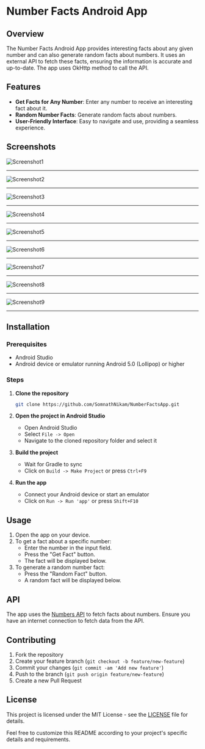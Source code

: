 

# Number Facts Android App

## Overview

The Number Facts Android App provides interesting facts about any given number and can also generate random facts about numbers. It uses an external API to fetch these facts, ensuring the information is accurate and up-to-date. The app uses OkHttp method to call the API.

## Features

- **Get Facts for Any Number**: Enter any number to receive an interesting fact about it.
- **Random Number Facts**: Generate random facts about numbers.
- **User-Friendly Interface**: Easy to navigate and use, providing a seamless experience.

## Screenshots
![Screenshot1](https://github.com/user-attachments/assets/908d4aed-2be3-4e9e-8a93-4af0806517b6)
<br><hr>
![Screenshot2](https://github.com/user-attachments/assets/575a36bf-0c8d-4b92-8e78-5af317fd5aa9)<br><hr>

![Screenshot3](https://github.com/user-attachments/assets/83f432f1-003d-48e7-89dc-746df98d304e)<br><hr>
![Screenshot4](https://github.com/user-attachments/assets/af887c28-2109-4e6a-b1f7-a1870ea87dac)<br><hr>
![Screenshot5](https://github.com/user-attachments/assets/84f0e2e8-ac1f-474b-964d-c31972a956d3)<br><hr>
![Screenshot6](https://github.com/user-attachments/assets/ec259c68-e165-4b9c-a95a-a781477b2d44)<br><hr>
![Screenshot7](https://github.com/user-attachments/assets/e5daff81-237c-453b-a538-0f6e99c65caf)<br><hr>
![Screenshot8](https://github.com/user-attachments/assets/17de9bde-0a26-4129-b0d4-0e3081296921)<br><hr>
![Screenshot9](https://github.com/user-attachments/assets/d5584514-b1e3-4a33-8242-b0748a8b4fcb)<br><hr>





## Installation

### Prerequisites

- Android Studio
- Android device or emulator running Android 5.0 (Lollipop) or higher

### Steps

1. **Clone the repository**
    ```bash
    git clone https://github.com/SomnathNikam/NumberFactsApp.git
    ```
2. **Open the project in Android Studio**
    - Open Android Studio
    - Select `File -> Open`
    - Navigate to the cloned repository folder and select it

3. **Build the project**
    - Wait for Gradle to sync
    - Click on `Build -> Make Project` or press `Ctrl+F9`

4. **Run the app**
    - Connect your Android device or start an emulator
    - Click on `Run -> Run 'app'` or press `Shift+F10`

## Usage

1. Open the app on your device.
2. To get a fact about a specific number:
    - Enter the number in the input field.
    - Press the "Get Fact" button.
    - The fact will be displayed below.
3. To generate a random number fact:
    - Press the "Random Fact" button.
    - A random fact will be displayed below.

## API

The app uses the [Numbers API](http://numbersapi.com/) to fetch facts about numbers. Ensure you have an internet connection to fetch data from the API.

## Contributing

1. Fork the repository
2. Create your feature branch (`git checkout -b feature/new-feature`)
3. Commit your changes (`git commit -am 'Add new feature'`)
4. Push to the branch (`git push origin feature/new-feature`)
5. Create a new Pull Request

## License

This project is licensed under the MIT License - see the [LICENSE](LICENSE) file for details.


Feel free to customize this README according to your project's specific details and requirements.
